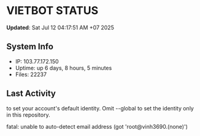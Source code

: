 # VIETBOT STATUS
**Updated**: Sat Jul 12 04:17:51 AM +07 2025

## System Info
- IP: 103.77.172.150
- Uptime: up 6 days, 8 hours, 5 minutes
- Files: 22237

## Last Activity

to set your account's default identity.
Omit --global to set the identity only in this repository.

fatal: unable to auto-detect email address (got 'root@vinh3690.(none)')
